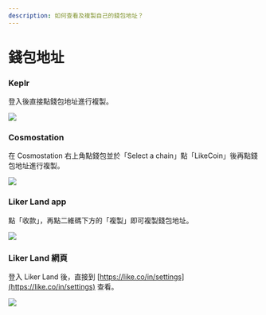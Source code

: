 ```yaml
---
description: 如何查看及複製自己的錢包地址？
---
```


# 錢包地址

### Keplr

登入後直接點錢包地址進行複製。

![](<../../.gitbook/assets/wallet address keplr.png>)

### Cosmostation

在 Cosmostation 右上角點錢包並於「Select a chain」點「LikeCoin」後再點錢包地址進行複製。

![](<../../.gitbook/assets/wallet address cosmostation.png>)

### Liker Land app

點「收款」，再點二維碼下方的「複製」即可複製錢包地址。

![](<../../.gitbook/assets/wallet address liker land app.png>)

### Liker Land 網頁

登入 Liker Land 後，直接到 [https://like.co/in/settings](https://like.co/in/settings) 查看。

![](<../../.gitbook/assets/wallet address.png>)
